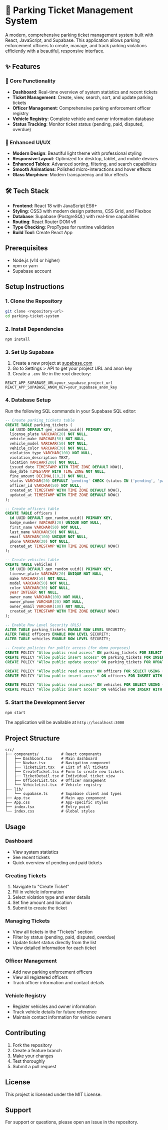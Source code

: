 # 🚗 Parking Ticket Management System

A modern, comprehensive parking ticket management system built with React, JavaScript, and Supabase. This application allows parking enforcement officers to create, manage, and track parking violations efficiently with a beautiful, responsive interface.

## ✨ Features

### 🎫 Core Functionality
- **Dashboard**: Real-time overview of system statistics and recent tickets
- **Ticket Management**: Create, view, search, sort, and update parking tickets
- **Officer Management**: Comprehensive parking enforcement officer registry
- **Vehicle Registry**: Complete vehicle and owner information database
- **Status Tracking**: Monitor ticket status (pending, paid, disputed, overdue)

### 🎨 Enhanced UI/UX
- **Modern Design**: Beautiful light theme with professional styling
- **Responsive Layout**: Optimized for desktop, tablet, and mobile devices
- **Enhanced Tables**: Advanced sorting, filtering, and search capabilities
- **Smooth Animations**: Polished micro-interactions and hover effects
- **Glass Morphism**: Modern transparency and blur effects

## 🛠️ Tech Stack

- **Frontend**: React 18 with JavaScript ES6+
- **Styling**: CSS3 with modern design patterns, CSS Grid, and Flexbox
- **Database**: Supabase (PostgreSQL) with real-time capabilities
- **Routing**: React Router DOM v6
- **Type Checking**: PropTypes for runtime validation
- **Build Tool**: Create React App

## Prerequisites

- Node.js (v14 or higher)
- npm or yarn
- Supabase account

## Setup Instructions

### 1. Clone the Repository

```bash
git clone <repository-url>
cd parking-ticket-system
```

### 2. Install Dependencies

```bash
npm install
```

### 3. Set Up Supabase

1. Create a new project at [supabase.com](https://supabase.com)
2. Go to Settings > API to get your project URL and anon key
3. Create a `.env` file in the root directory:

```env
REACT_APP_SUPABASE_URL=your_supabase_project_url
REACT_APP_SUPABASE_ANON_KEY=your_supabase_anon_key
```

### 4. Database Setup

Run the following SQL commands in your Supabase SQL editor:

```sql
-- Create parking_tickets table
CREATE TABLE parking_tickets (
  id UUID DEFAULT gen_random_uuid() PRIMARY KEY,
  license_plate VARCHAR(20) NOT NULL,
  vehicle_make VARCHAR(50) NOT NULL,
  vehicle_model VARCHAR(50) NOT NULL,
  vehicle_color VARCHAR(30) NOT NULL,
  violation_type VARCHAR(100) NOT NULL,
  violation_description TEXT,
  location VARCHAR(200) NOT NULL,
  issued_date TIMESTAMP WITH TIME ZONE DEFAULT NOW(),
  due_date TIMESTAMP WITH TIME ZONE NOT NULL,
  fine_amount DECIMAL(10,2) NOT NULL,
  status VARCHAR(20) DEFAULT 'pending' CHECK (status IN ('pending', 'paid', 'disputed', 'overdue')),
  officer_id VARCHAR(50) NOT NULL,
  created_at TIMESTAMP WITH TIME ZONE DEFAULT NOW(),
  updated_at TIMESTAMP WITH TIME ZONE DEFAULT NOW()
);

-- Create officers table
CREATE TABLE officers (
  id UUID DEFAULT gen_random_uuid() PRIMARY KEY,
  badge_number VARCHAR(20) UNIQUE NOT NULL,
  first_name VARCHAR(50) NOT NULL,
  last_name VARCHAR(50) NOT NULL,
  email VARCHAR(100) UNIQUE NOT NULL,
  phone VARCHAR(20) NOT NULL,
  created_at TIMESTAMP WITH TIME ZONE DEFAULT NOW()
);

-- Create vehicles table
CREATE TABLE vehicles (
  id UUID DEFAULT gen_random_uuid() PRIMARY KEY,
  license_plate VARCHAR(20) UNIQUE NOT NULL,
  make VARCHAR(50) NOT NULL,
  model VARCHAR(50) NOT NULL,
  color VARCHAR(30) NOT NULL,
  year INTEGER NOT NULL,
  owner_name VARCHAR(100) NOT NULL,
  owner_phone VARCHAR(20) NOT NULL,
  owner_email VARCHAR(100) NOT NULL,
  created_at TIMESTAMP WITH TIME ZONE DEFAULT NOW()
);

-- Enable Row Level Security (RLS)
ALTER TABLE parking_tickets ENABLE ROW LEVEL SECURITY;
ALTER TABLE officers ENABLE ROW LEVEL SECURITY;
ALTER TABLE vehicles ENABLE ROW LEVEL SECURITY;

-- Create policies for public access (for demo purposes)
CREATE POLICY "Allow public read access" ON parking_tickets FOR SELECT USING (true);
CREATE POLICY "Allow public insert access" ON parking_tickets FOR INSERT WITH CHECK (true);
CREATE POLICY "Allow public update access" ON parking_tickets FOR UPDATE USING (true);

CREATE POLICY "Allow public read access" ON officers FOR SELECT USING (true);
CREATE POLICY "Allow public insert access" ON officers FOR INSERT WITH CHECK (true);

CREATE POLICY "Allow public read access" ON vehicles FOR SELECT USING (true);
CREATE POLICY "Allow public insert access" ON vehicles FOR INSERT WITH CHECK (true);
```

### 5. Start the Development Server

```bash
npm start
```

The application will be available at `http://localhost:3000`

## Project Structure

```
src/
├── components/          # React components
│   ├── Dashboard.tsx    # Main dashboard
│   ├── Navbar.tsx       # Navigation component
│   ├── TicketList.tsx   # List of all tickets
│   ├── CreateTicket.tsx # Form to create new tickets
│   ├── TicketDetail.tsx # Individual ticket view
│   ├── OfficerList.tsx  # Officer management
│   └── VehicleList.tsx  # Vehicle registry
├── lib/
│   └── supabase.ts      # Supabase client and types
├── App.tsx              # Main app component
├── App.css              # App-specific styles
├── index.tsx            # Entry point
└── index.css            # Global styles
```

## Usage

### Dashboard
- View system statistics
- See recent tickets
- Quick overview of pending and paid tickets

### Creating Tickets
1. Navigate to "Create Ticket"
2. Fill in vehicle information
3. Select violation type and enter details
4. Set fine amount and location
5. Submit to create the ticket

### Managing Tickets
- View all tickets in the "Tickets" section
- Filter by status (pending, paid, disputed, overdue)
- Update ticket status directly from the list
- View detailed information for each ticket

### Officer Management
- Add new parking enforcement officers
- View all registered officers
- Track officer information and contact details

### Vehicle Registry
- Register vehicles and owner information
- Track vehicle details for future reference
- Maintain contact information for vehicle owners

## Contributing

1. Fork the repository
2. Create a feature branch
3. Make your changes
4. Test thoroughly
5. Submit a pull request

## License

This project is licensed under the MIT License.

## Support

For support or questions, please open an issue in the repository. 